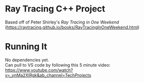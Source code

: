 # Ray Tracing C++ Project

Based off of Peter Shirley's *Ray Tracing in One Weekend* (https://raytracing.github.io/books/RayTracingInOneWeekend.html) 

# Running It
No dependencies yet.  <br>
Can pull to VS code by following this 5 minute video: https://www.youtube.com/watch?v=_ynMa2XlRgk&ab_channel=TechProjects
